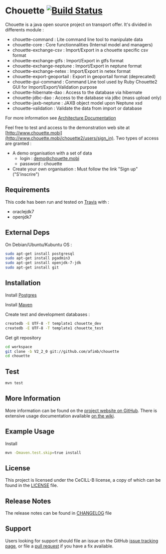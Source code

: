 # Chouette [![Build Status](https://travis-ci.org/afimb/chouette.png)](http://travis-ci.org/afimb/chouette?branch=master)

Chouette is a java open source project on transport offer. It's divided in differents module : 
* chouette-command : Lite command line tool to manipulate data
* chouette-core : Core functionnalities (Internal model and managers)
* chouette-exchange-csv : Import/Export in a chouette specific csv format
* chouette-exchange-gtfs : Import/Export in gtfs format
* chouette-exchange-neptune : Import/Export in neptune format
* chouette-exchange-netex : Import/Export in netex format
* chouette-export-geoportail : Export in geoportail format (deprecated)
* chouette-gui-command : Command Line tool used by Ruby Chouette2 GUI for Import/Export/Validation purpose
* chouette-hibernate-dao : Access to the database via hibernate 
* chouette-jdbc-dao : Access to the database via jdbc (mass upload only)
* chouette-jaxb-neptune : JAXB object model upon Neptune xsd 
* chouette-validation : Validate the data from import or database

For more information see [Architecture Documentation](http://www.chouette.mobi/IMG/pdf/DARC_CHOUETTE_2-0.pdf) 

Feel free to test and access to the demonstration web site at [http://www.chouette.mobi](http://www.chouette.mobi/chouette2/users/sign_in). Two types of access are granted : 
* A demo organisation with a set of data
  * login : demo@chouette.mobi
  * password : chouette
* Create your own organisation : Must follow the link "Sign up" ("S'inscrire")

Requirements
------------
 
This code has been run and tested on [Travis](http://travis-ci.org/afimb/chouette?branch=master) with : 
* oraclejdk7
* openjdk7


External Deps
-------------
On Debian/Ubuntu/Kubuntu OS : 
```sh
sudo apt-get install postgresql 
sudo apt-get install pgadmin3 
sudo apt-get install openjdk-7-jdk 
sudo apt-get install git
```

Installation
------------
 
Install [Postgres](./doc/install/postgresql.md) 

Install [Maven](./doc/install/maven.md)

Create test and development databases : 
```sh
createdb -E UTF-8 -T template1 chouette_dev
createdb -E UTF-8 -T template1 chouette_test
```

Get git repository
```sh
cd workspace
git clone -b V2_2_0 git://github.com/afimb/chouette
cd chouette
```

Test
----

```sh
mvn test
```

More Information
----------------
 
More information can be found on the [project website on GitHub](.). 
There is extensive usage documentation available [on the wiki](../../wiki).

Example Usage 
-------------

Install 
```sh
mvn -Dmaven.test.skip=true install
```

License
-------
 
This project is licensed under the CeCILL-B license, a copy of which can be found in the [LICENSE](./LICENSE.md) file.

Release Notes
-------------

The release notes can be found in [CHANGELOG](./CHANGELOG.md) file 
 
Support
-------
 
Users looking for support should file an issue on the GitHub [issue tracking page](../../issues), or file a [pull request](../../pulls) if you have a fix available.
